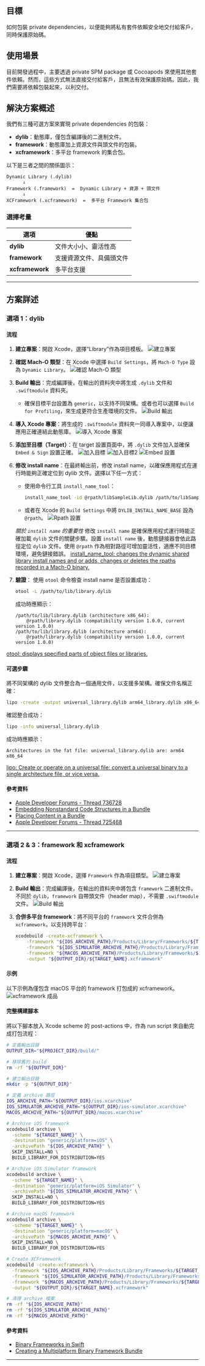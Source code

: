 ## 目標
如何包裝 private dependencies，以便能夠將私有套件依賴安全地交付給客戶，同時保護原始碼。

## 使用場景
目前開發過程中，主要透過 private SPM package 或 Cocoapods 來使用其他套件依賴。然而，這些方式無法直接交付給客戶，且無法有效保護原始碼。因此，我們需要將依賴包裝起來，以利交付。

## 解決方案概述
我們有三種可選方案來實現 private dependencies 的包裝：
- **dylib**：動態庫，僅包含編譯後的二進制文件。
- **framework**：動態庫加上資源文件與頭文件的包裝。
- **xcframework**：多平台 framework 的集合包。

以下是三者之間的關係圖示：
```
Dynamic Library (.dylib)
      ↓
Framework (.framework)  =  Dynamic Library + 資源 + 頭文件
      ↓
XCFramework (.xcframework)  =  多平台 Framework 集合包
```

### 選擇考量
| 選項       | 優點                                |
|------------|-------------------------------------|
| **dylib**  | 文件大小小、靈活性高                |
| **framework** | 支援資源文件、具備頭文件 |
| **xcframework** | 多平台支援                       |

---

## 方案詳述

### 選項 1：dylib

#### 流程
1. **建立專案**：開啟 Xcode，選擇“Library”作為項目模板。
   ![建立專案](./1.png)

2. **確認 Mach-O 類型**：在 Xcode 中選擇 `Build Settings`，將 `Mach-O Type` 設為 `Dynamic Library`。
   ![確認 Mach-O 類型](./2.png)

3. **Build 輸出**：完成編譯後，在輸出的資料夾中將生成 `.dylib` 文件和 `.swiftmodule` 資料夾。  
   - 確保目標平台設置為 `generic`，以支持不同架構。或者也可以選擇 `Build for Profiling`，來生成更符合生產環境的文件。
   ![Build 輸出](./3.png)

4. **導入 Xcode 專案**：將生成的 `.swiftmodule` 資料夾一同導入專案中，以便讓應用正確連結此動態庫。
   ![導入 Xcode 專案](./4.png)

5. **添加至目標（Target）**：在 target 設置頁面中，將 `.dylib` 文件加入並確保 `Embed & Sign` 設置正確。
   ![加入目標](./5.png)
   ![加入目標2](./6.png)
   ![Embed 設置](./7.png)

6. **修改 install name**：在最終輸出前，修改 install name，以確保應用程式在運行時能夠正確定位到 dylib 文件。選擇以下任一方式：
   - 使用命令行工具 `install_name_tool`：
     ```bash
     install_name_tool -id @rpath/libSampleLib.dylib /path/to/libSampleLib.dylib
     ```
   - 或者在 Xcode 的 `Build Settings` 中將 `DYLIB_INSTALL_NAME_BASE` 設為 `@rpath`。
   ![Rpath 設置](./8.png)

   *關於 `install name` 的重要性*
    修改 `install name` 是確保應用程式運行時能正確加載 `dylib` 文件的關鍵步驟。設置 `install name` 後，動態鏈接器會依此路徑定位 `dylib` 文件。使用 `@rpath` 作為相對路徑可增加靈活性，適應不同目標環境，避免鏈接錯誤。
[install_name_tool: changes the dynamic shared library install names and or adds, changes or deletes the rpaths recorded in a Mach-O binary.](https://www.unix.com/man-page/osx/1/install_name_tool/)

7. **驗證**：
   使用 `otool` 命令檢查 install name 是否設置成功：
   ```bash
   otool -L /path/to/lib/library.dylib
   ```
   成功時應顯示：
   ```
   /path/to/lib/library.dylib (architecture x86_64):
       @rpath/library.dylib (compatibility version 1.0.0, current version 1.0.0)
   /path/to/lib/library.dylib (architecture arm64):
       @rpath/library.dylib (compatibility version 1.0.0, current version 1.0.0)
   ```
[otool: displays specified parts of object files or libraries.](https://www.unix.com/man-page/osx/1/otool)

#### 可選步驟
將不同架構的 dylib 文件整合為一個通用文件，以支援多架構。確保文件名稱正確：
```bash
lipo -create -output universal_library.dylib arm64_library.dylib x86_64_library.dylib
```
確認整合成功：
```bash
lipo -info universal_library.dylib
```
成功時應顯示：
```
Architectures in the fat file: universal_library.dylib are: arm64 x86_64
```
[lipo: Create or operate on a universal file: convert a universal binary to a single architecture file, or vice versa.](https://www.unix.com/man-page/osx/1/lipo/)

#### 參考資料
- [Apple Developer Forums - Thread 736728](https://developer.apple.com/forums/thread/736728)
- [Embedding Nonstandard Code Structures in a Bundle](https://developer.apple.com/documentation/xcode/embedding-nonstandard-code-structures-in-a-bundle)
- [Placing Content in a Bundle](https://developer.apple.com/documentation/bundleresources/placing_content_in_a_bundle)
- [Apple Developer Forums - Thread 725468](https://forums.developer.apple.com/forums/thread/725468)

---

### 選項 2 & 3：framework 和 xcframework

#### 流程
1. **建立專案**：開啟 Xcode，選擇 `Framework` 作為項目類型。
   ![建立專案](./2-1.png)

2. **Build 輸出**：完成編譯後，在輸出的資料夾中將包含 `framework` 二進制文件。不同於 `dylib`，`framework` 自帶頭文件（header map），不需要 `.swiftmodule` 文件。
   ![Build 輸出](./2-2.png)

3. **合併多平台 framework**：將不同平台的 `framework` 文件合併為 `xcframework`，以支持跨平台：
   ```bash
   xcodebuild -create-xcframework \
       -framework "${IOS_ARCHIVE_PATH}/Products/Library/Frameworks/${TARGET_NAME}.framework" \
       -framework "${IOS_SIMULATOR_ARCHIVE_PATH}/Products/Library/Frameworks/${TARGET_NAME}.framework" \
       -framework "${MACOS_ARCHIVE_PATH}/Products/Library/Frameworks/${TARGET_NAME}.framework" \
       -output "${OUTPUT_DIR}/${TARGET_NAME}.xcframework"
   ```

#### 示例
以下示例為僅包含 macOS 平台的 framework 打包成的 xcframework。
   ![xcframework 成品](./2-3.png)

#### 完整構建腳本
將以下腳本放入 Xcode scheme 的 post-actions 中，作為 run script 來自動完成打包流程：
```bash
# 定義輸出目錄
OUTPUT_DIR="${PROJECT_DIR}/build/"

# 移除舊的 build
rm -rf "${OUTPUT_DIR}"

# 建立輸出目錄
mkdir -p "${OUTPUT_DIR}"

# 定義 archive 路徑
IOS_ARCHIVE_PATH="${OUTPUT_DIR}/ios.xcarchive"
IOS_SIMULATOR_ARCHIVE_PATH="${OUTPUT_DIR}/ios-simulator.xcarchive"
MACOS_ARCHIVE_PATH="${OUTPUT_DIR}/macos.xcarchive"

# Archive iOS framework
xcodebuild archive \
  -scheme "${TARGET_NAME}" \
  -destination "generic/platform=iOS" \
  -archivePath "${IOS_ARCHIVE_PATH}" \
  SKIP_INSTALL=NO \
  BUILD_LIBRARY_FOR_DISTRIBUTION=YES

# Archive iOS Simulator framework
xcodebuild archive \
  -scheme "${TARGET_NAME}" \
  -destination "generic/platform=iOS Simulator" \
  -archivePath "${IOS_SIMULATOR_ARCHIVE_PATH}" \
  SKIP_INSTALL=NO \
  BUILD_LIBRARY_FOR_DISTRIBUTION=YES

# Archive macOS framework
xcodebuild archive \
  -scheme "${TARGET_NAME}" \
  -destination "generic/platform=macOS" \
  -archivePath "${MACOS_ARCHIVE_PATH}" \
  SKIP_INSTALL=NO \
  BUILD_LIBRARY_FOR_DISTRIBUTION=YES

# Create XCFramework
xcodebuild -create-xcframework \
  -framework "${IOS_ARCHIVE_PATH}/Products/Library/Frameworks/${TARGET_NAME}.framework" \
  -framework "${IOS_SIMULATOR_ARCHIVE_PATH}/Products/Library/Frameworks/${TARGET_NAME}.framework" \
  -framework "${MACOS_ARCHIVE_PATH}/Products/Library/Frameworks/${TARGET_NAME}.framework" \
  -output "${OUTPUT_DIR}/${TARGET_NAME}.xcframework"

# 清理 archive 檔案
rm -rf "${IOS_ARCHIVE_PATH}"
rm -rf "${IOS_SIMULATOR_ARCHIVE_PATH}"
rm -rf "${MACOS_ARCHIVE_PATH}"
```

#### 參考資料
- [Binary Frameworks in Swift](https://developer.apple.com/videos/play/wwdc2019/416/)
- [Creating a Multiplatform Binary Framework Bundle](https://developer.apple.com/documentation/xcode/creating-a-multi-platform-binary-framework-bundle)
--- 
